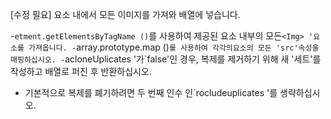 [수정 필요]
요소 내에서 모든 이미지를 가져와 배열에 넣습니다.

-`etment.getElementsByTagName ()`를 사용하여 제공된 요소 내부의 모든`<Img> '요소를 가져옵니다.
-`array.prototype.map ()`를 사용하여 각각의`<img>`요소의 모든 'src'속성을 매핑하십시오.
-`acloneUplicates '가`false'인 경우, 복제를 제거하기 위해 새 '세트'를 작성하고 배열로 퍼진 후 반환하십시오.
- 기본적으로 복제를 폐기하려면 두 번째 인수 인`rocludeuplicates '를 생략하십시오.